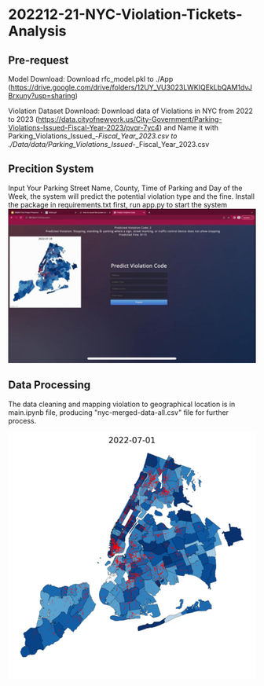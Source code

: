 # 202212-21-NYC-Violation-Tickets-Analysis

## Pre-request
Model Download: Download rfc_model.pkl to ./App (https://drive.google.com/drive/folders/12UY_VU3023LWKIQEkLbQAM1dvJBrxuny?usp=sharing)

Violation Dataset Download: Download data of Violations in NYC from 2022 to 2023 (https://data.cityofnewyork.us/City-Government/Parking-Violations-Issued-Fiscal-Year-2023/pvqr-7yc4) and Name it with Parking_Violations_Issued_-_Fiscal_Year_2023.csv to ./Data/data/Parking_Violations_Issued_-_Fiscal_Year_2023.csv

## Precition System
Input Your Parking Street Name, County, Time of Parking and Day of the Week, the system will predict the potential violation type and the fine. 
Install the package in requirements.txt first, run app.py to start the system
![Front-end template](Frontend_Template.jpg)

## Data Processing
The data cleaning and mapping violation to geographical location is in main.ipynb file, producing "nyc-merged-data-all.csv" file for further process.

![Mapping result template](./Data/Time_Series_Generated/2022-07-01.png)
